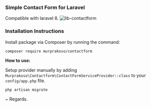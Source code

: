 ### Simple Contact Form for Laravel

Compatible with laravel 8.
![lib-contactform](https://user-images.githubusercontent.com/45523845/129480717-b1fbd6f4-dca0-46e1-843e-c939bf4c7158.png)

### Installation Instructions

Install package via Composer by running the command:

```
composer require murprakoso/contactform
```

**How to use:**

Setup provider manually by adding `Murprakoso\Contactform\ContactFormServiceProvider::class` to your `config/app.php` file.

```
php artisan migrate
```

~
Regards.
